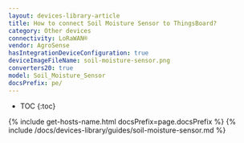 ```yaml
---
layout: devices-library-article
title: How to connect Soil Moisture Sensor to ThingsBoard?
category: Other devices
connectivity: LoRaWAN®
vendor: AgroSense
hasIntegrationDeviceConfiguration: true
deviceImageFileName: soil-moisture-sensor.png
converters20: true
model: Soil_Moisture_Sensor
docsPrefix: pe/
---
```


* TOC
{:toc}

{% include get-hosts-name.html docsPrefix=page.docsPrefix %}
{% include /docs/devices-library/guides/soil-moisture-sensor.md %}
